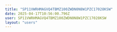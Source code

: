 ```yaml
---
title: "SP11VWRHMAGVQ4TBMZ100ZWDN0N8W1PZC17028KSW"
date: 2025-04-17T10:56:00.796Z
user: SP11VWRHMAGVQ4TBMZ100ZWDN0N8W1PZC17028KSW
layout: "users"
---
```

    